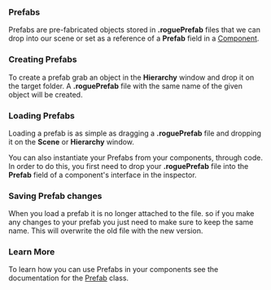 ### Prefabs

Prefabs are pre-fabricated objects stored in **.roguePrefab** files that we can drop into our scene or set as a reference of a **Prefab** field in a [Component](/EngineAPI/component).

### Creating Prefabs

To create a prefab grab an object in the **Hierarchy** window and drop it on the target folder. A **.roguePrefab** file with the same name of the given object will be created.

### Loading Prefabs

Loading a prefab is as simple as dragging a **.roguePrefab** file and dropping it on the **Scene** or **Hierarchy** window.

You can also instantiate your Prefabs from your components, through code. In order to do this, you first need to drop your **.roguePrefab** file into the **Prefab** field of a component's interface in the inspector.

### Saving Prefab changes

When you load a prefab it is no longer attached to the file. so if you make any changes to your prefab you just need to make sure to keep the same name. This will overwrite the old file with the new version.

### Learn More

To learn how you can use Prefabs in your components see the documentation for the [Prefab](/EngineAPI/prefab) class.